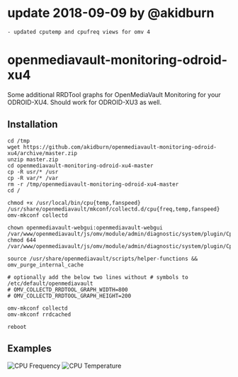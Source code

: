 # update 2018-09-09 by @akidburn

	- updated cputemp and cpufreq views for omv 4
	

# openmediavault-monitoring-odroid-xu4
Some additional RRDTool graphs for OpenMediaVault Monitoring for your ODROID-XU4.
Should work for ODROID-XU3 as well.

## Installation
```Shell
cd /tmp
wget https://github.com/akidburn/openmediavault-monitoring-odroid-xu4/archive/master.zip
unzip master.zip
cd openmediavault-monitoring-odroid-xu4-master
cp -R usr/* /usr
cp -R var/* /var
rm -r /tmp/openmediavault-monitoring-odroid-xu4-master
cd /

chmod +x /usr/local/bin/cpu{temp,fanspeed} /usr/share/openmediavault/mkconf/collectd.d/cpu{freq,temp,fanspeed}
omv-mkconf collectd

chown openmediavault-webgui:openmediavault-webgui /var/www/openmediavault/js/omv/module/admin/diagnostic/system/plugin/Cpu{Temperature,Frequency,FanSpeed}.js
chmod 644 /var/www/openmediavault/js/omv/module/admin/diagnostic/system/plugin/Cpu{Temperature,Frequency,FanSpeed}.js

source /usr/share/openmediavault/scripts/helper-functions && omv_purge_internal_cache

# optionally add the below two lines without # symbols to /etc/default/openmediavault
# OMV_COLLECTD_RRDTOOL_GRAPH_WIDTH=800
# OMV_COLLECTD_RRDTOOL_GRAPH_HEIGHT=200

omv-mkconf collectd
omv-mkconf rrdcached

reboot
```

## Examples
![CPU Frequency](http://obihoernchen.net/wordpress/wp-content/uploads/2015/10/Screenshot-from-2015-10-20-18-56-20.png)
![CPU Temperature](http://obihoernchen.net/wordpress/wp-content/uploads/2015/10/Screenshot-from-2015-10-20-18-56-42.png)
